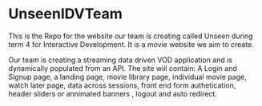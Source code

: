 # UnseenIDVTeam
This is the Repo for the website our team is creating called Unseen during term 4 for Interactive Development. It is a movie website we aim to create.

Our team is creating a streaming data driven VOD application and is dynamically populated from an API.
 The site wiil contain: A Login and Signup page, a landing page, movie library page, individual movie page, watch later page, data across sessions, front end form authetication, header sliders or annimated banners , logout and auto redirect.
